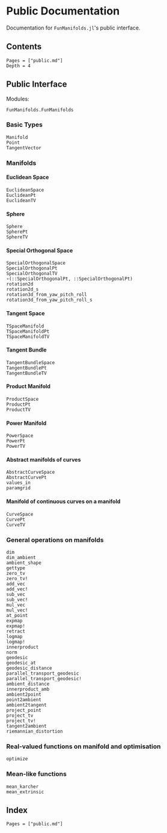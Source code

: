 # Public Documentation

Documentation for `FunManifolds.jl`'s public interface.

## Contents

```@contents
Pages = ["public.md"]
Depth = 4
```

## Public Interface

Modules:
```@docs
FunManifolds.FunManifolds
```

### Basic Types

```@docs
Manifold
Point
TangentVector
```

### Manifolds

#### Euclidean Space

```@docs
EuclideanSpace
EuclideanPt
EuclideanTV
```
#### Sphere

```@docs
Sphere
SpherePt
SphereTV
```

#### Special Orthogonal Space

```@docs
SpecialOrthogonalSpace
SpecialOrthogonalPt
SpecialOrthogonalTV
∘(::SpecialOrthogonalPt, ::SpecialOrthogonalPt)
rotation2d
rotation2d_s
rotation3d_from_yaw_pitch_roll
rotation3d_from_yaw_pitch_roll_s
```

#### Tangent Space

```@docs
TSpaceManifold
TSpaceManifoldPt
TSpaceManifoldTV
```

#### Tangent Bundle

```@docs
TangentBundleSpace
TangentBundlePt
TangentBundleTV
```

#### Product Manifold

```@docs
ProductSpace
ProductPt
ProductTV
```

#### Power Manifold

```@docs
PowerSpace
PowerPt
PowerTV
```

#### Abstract manifolds of curves

```@docs
AbstractCurveSpace
AbstractCurvePt
values_in
paramgrid
```

#### Manifold of continuous curves on a manifold

```@docs
CurveSpace
CurvePt
CurveTV
```

### General operations on manifolds

```@docs
dim
dim_ambient
ambient_shape
gettype
zero_tv
zero_tv!
add_vec
add_vec!
sub_vec
sub_vec!
mul_vec
mul_vec!
at_point
expmap
expmap!
retract
logmap
logmap!
innerproduct
norm
geodesic
geodesic_at
geodesic_distance
parallel_transport_geodesic
parallel_transport_geodesic!
ambient_distance
innerproduct_amb
ambient2point
point2ambient
ambient2tangent
project_point
project_tv
project_tv!
tangent2ambient
riemannian_distortion
```

### Real-valued functions on manifold and optimisation

```@docs
optimize
```

### Mean-like functions

```@docs
mean_karcher
mean_extrinsic
```

## Index

```@index
Pages = ["public.md"]
```
